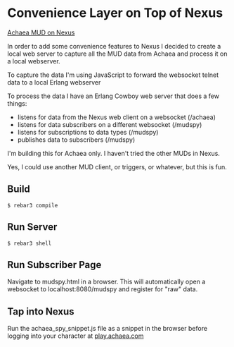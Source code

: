 Convenience Layer on Top of Nexus
=====

[Achaea MUD on Nexus](https://play.achaea.com)

In order to add some convenience features to Nexus I decided to create a
local web server to capture all the MUD data from Achaea and process it
on a local webserver.

To capture the data I'm using JavaScript to forward the websocket telnet
data to a local Erlang webserver

To process the data I have an Erlang Cowboy web server that does a few things:
- listens for data from the Nexus web client on a websocket (/achaea)
- listens for data subscribers on a different websocket (/mudspy)
- listens for subscriptions to data types (/mudspy)
- publishes data to subscribers (/mudspy)

I'm building this for Achaea only. I haven't tried the other MUDs in
Nexus.

Yes, I could use another MUD client, or triggers, or whatever, but this
is fun.

Build
-----

    $ rebar3 compile

Run Server
-----

    $ rebar3 shell

Run Subscriber Page
-----

Navigate to mudspy.html in a browser. This will automatically open a
websocket to localhost:8080/mudspy and register for "raw" data.

Tap into Nexus
-----

Run the achaea_spy_snippet.js file as a snippet in the browser
before logging into your character at [play.achaea.com](https://play.achaea.com.)
